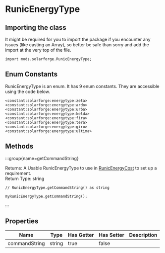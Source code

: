 # RunicEnergyType

## Importing the class

It might be required for you to import the package if you encounter any issues (like casting an Array), so better be safe than sorry and add the import at the very top of the file.
```zenscript
import mods.solarforge.RunicEnergyType;
```


## Enum Constants

RunicEnergyType is an enum. It has 9 enum constants. They are accessible using the code below.

```zenscript
<constant:solarforge:energytype:zeta>
<constant:solarforge:energytype:ardo>
<constant:solarforge:energytype:urba>
<constant:solarforge:energytype:kelda>
<constant:solarforge:energytype:fira>
<constant:solarforge:energytype:tera>
<constant:solarforge:energytype:giro>
<constant:solarforge:energytype:ultima>
```
## Methods

:::group{name=getCommandString}



Returns: A Usable RunicEnergyType to use in [RunicEnergyCost](/mods/SolarForge/Type/RunicEnergyCost) to set up a requirement.  
Return Type: string

```zenscript
// RunicEnergyType.getCommandString() as string

myRunicEnergyType.getCommandString();
```

:::


## Properties

| Name | Type | Has Getter | Has Setter | Description |
|------|------|------------|------------|-------------|
| commandString | string | true | false |  |

